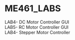 # ME461_LABS
LAB4- DC Motor Controller GUI  
LAB5- RC Motor Controller GUI  
LAB4- Stepper Motor Controller  
